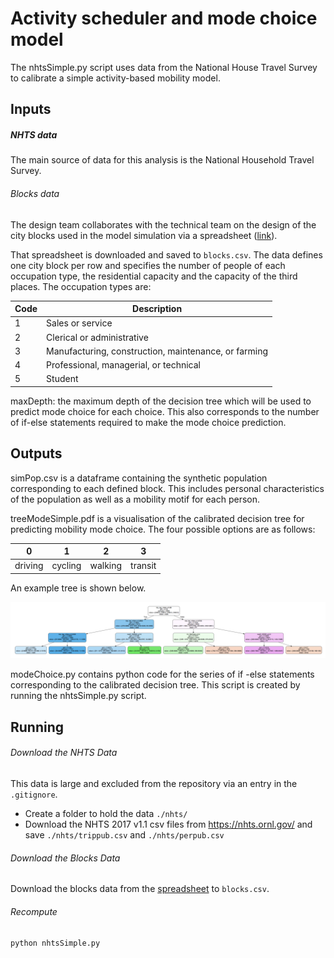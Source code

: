 # Activity scheduler and mode choice model
The nhtsSimple.py script uses data from the National House Travel Survey to calibrate a simple activity-based mobility model. 

## Inputs


##### NHTS data
The main source of data for this analysis is the National Household Travel Survey. 

###### Blocks data

The design team collaborates with the technical team on the design of the city blocks used in the model simulation via a spreadsheet ([link](https://docs.google.com/spreadsheets/d/1aKRPp83EWWdBri6MwjuGcZVSki2xQuxd_OjMAdrrpS4)).

That spreadsheet is downloaded and saved to `blocks.csv`. The data defines one city block per row and specifies the number of people of each occupation type, the residential capacity and the capacity of the third places. The occupation types are:

| Code 	| Description											|
|-------|-------------------------------------------------------|
| 1		| Sales or service										| 
| 2		| Clerical or administrative 							|
| 3		| Manufacturing, construction, maintenance, or farming	| 
| 4		| Professional, managerial, or technical 				|
| 5		| Student 												|

maxDepth: the maximum depth of the decision tree which will be used to predict mode choice for each choice. This also corresponds to the number of if-else statements required to make the mode choice prediction.

## Outputs

simPop.csv is a dataframe containing the synthetic population corresponding to each defined block. This includes personal characteristics of the population as well as a mobility motif for each person.

treeModeSimple.pdf is a visualisation of the calibrated decision tree for predicting mobility mode choice. The four possible options are as follows:

| 0       | 1       | 2       | 3       |
|---------|---------|---------|---------|
| driving | cycling | walking | transit |

An example tree is shown below.

![viz](./example_tree.png)


modeChoice.py contains python code for the series of if -else statements corresponding to the calibrated decision tree. This script is created by running the nhtsSimple.py script. 


## Running

###### Download the NHTS Data

This data is large and excluded from the repository via an entry in the `.gitignore`.

- Create a folder to hold the data `./nhts/`
- Download the NHTS 2017 v1.1 csv files from https://nhts.ornl.gov/ and save `./nhts/trippub.csv` and `./nhts/perpub.csv`


###### Download the Blocks Data

Download the blocks data from the [spreadsheet](https://docs.google.com/spreadsheets/d/1aKRPp83EWWdBri6MwjuGcZVSki2xQuxd_OjMAdrrpS4) to `blocks.csv`.

###### Recompute

`python nhtsSimple.py`
